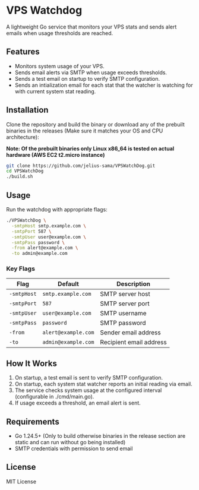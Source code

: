 # VPS Watchdog

A lightweight Go service that monitors your VPS stats and sends alert emails when usage thresholds are reached.  

## Features

- Monitors system usage of your VPS.
- Sends email alerts via SMTP when usage exceeds thresholds.
- Sends a test email on startup to verify SMTP configuration.
- Sends an intialization email for each stat that the watcher is watching for with current system stat reading.

## Installation

Clone the repository and build the binary or download any of the prebuilt binaries in the releases (Make sure it matches your OS and CPU architecture):

**Note: Of the prebuilt binaries only Linux x86_64 is tested on actual hardware (AWS EC2 t2.micro instance)**

```bash
git clone https://github.com/jelius-sama/VPSWatchDog.git
cd VPSWatchDog
./build.sh
```

## Usage

Run the watchdog with appropriate flags:

```bash
./VPSWatchDog \
  -smtpHost smtp.example.com \
  -smtpPort 587 \
  -smtpUser user@example.com \
  -smtpPass password \
  -from alert@example.com \
  -to admin@example.com
```

### Key Flags

| Flag                  | Default             | Description                                    |
| --------------------- | ------------------- | ---------------------------------------------- |
| `-smtpHost`           | `smtp.example.com`  | SMTP server host                               |
| `-smtpPort`           | `587`               | SMTP server port                               |
| `-smtpUser`           | `user@example.com`  | SMTP username                                  |
| `-smtpPass`           | `password`          | SMTP password                                  |
| `-from`               | `alert@example.com` | Sender email address                           |
| `-to`                 | `admin@example.com` | Recipient email address                        |

## How It Works

1. On startup, a test email is sent to verify SMTP configuration.
2. On startup, each system stat watcher reports an initial reading via email.
3. The service checks system usage at the configured interval (configurable in ./cmd/main.go).
4. If usage exceeds a threshold, an email alert is sent.

## Requirements

* Go 1.24.5+ (Only to build otherwise binaries in the release section are static and can run without go being installed)
* SMTP credentials with permission to send email

## License

MIT License

